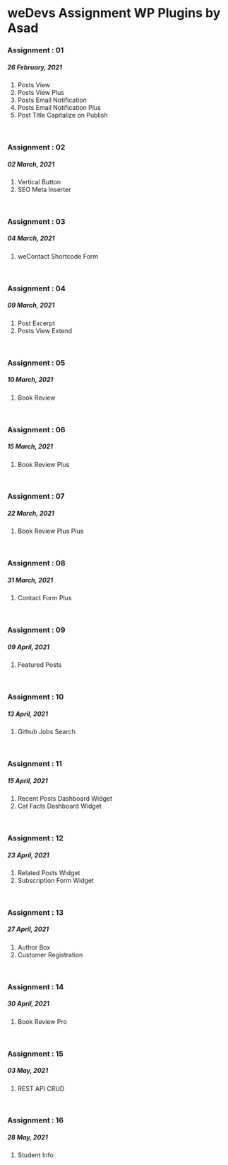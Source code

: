 # weDevs Assignment WP Plugins by Asad

<h3>Assignment : 01</h3>
<h5>26 February, 2021</h5>
<ol>
  <li>Posts View</li>
  <li>Posts View Plus</li>
  <li>Posts Email Notification</li>
  <li>Posts Email Notification Plus</li>
  <li>Post Title Capitalize on Publish</li>
</ol>
<br>

<h3>Assignment : 02</h3>
<h5>02 March, 2021</h5>
<ol>
  <li>Vertical Button</li>
  <li>SEO Meta Inserter</li>
</ol>
<br>

<h3>Assignment : 03</h3>
<h5>04 March, 2021</h5>
<ol>
  <li>weContact Shortcode Form</li>
</ol>
<br>

<h3>Assignment : 04</h3>
<h5>09 March, 2021</h5>
<ol>
  <li>Post Excerpt</li>
  <li>Posts View Extend</li>
</ol>
<br>

<h3>Assignment : 05</h3>
<h5>10 March, 2021</h5>
<ol>
  <li>Book Review</li>
</ol>
<br>

<h3>Assignment : 06</h3>
<h5>15 March, 2021</h5>
<ol>
  <li>Book Review Plus</li>
</ol>
<br>

<h3>Assignment : 07</h3>
<h5>22 March, 2021</h5>
<ol>
  <li>Book Review Plus Plus</li>
</ol>
<br>

<h3>Assignment : 08</h3>
<h5>31 March, 2021</h5>
<ol>
  <li>Contact Form Plus</li>
</ol>
<br>

<h3>Assignment : 09</h3>
<h5>09 April, 2021</h5>
<ol>
  <li>Featured Posts</li>
</ol>
<br>

<h3>Assignment : 10</h3>
<h5>13 April, 2021</h5>
<ol>
  <li>Github Jobs Search</li>
</ol>
<br>

<h3>Assignment : 11</h3>
<h5>15 April, 2021</h5>
<ol>
  <li>Recent Posts Dashboard Widget</li>
  <li>Cat Facts Dashboard Widget</li>
</ol>
<br>

<h3>Assignment : 12</h3>
<h5>23 April, 2021</h5>
<ol>
  <li>Related Posts Widget</li>
  <li>Subscription Form Widget</li>
</ol>
<br>

<h3>Assignment : 13</h3>
<h5>27 April, 2021</h5>
<ol>
  <li>Author Box</li>
  <li>Customer Registration</li>
</ol>
<br>

<h3>Assignment : 14</h3>
<h5>30 April, 2021</h5>
<ol>
  <li>Book Review Pro</li>
</ol>
<br>

<h3>Assignment : 15</h3>
<h5>03 May, 2021</h5>
<ol>
  <li>REST API CRUD</li>
</ol>
<br>

<h3>Assignment : 16</h3>
<h5>28 May, 2021</h5>
<ol>
  <li>Student Info</li>
</ol>
<br>
